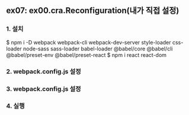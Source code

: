 ## ex07: ex00.cra.Reconfiguration(내가 직접 설정)

### 1. 설치

$ npm i -D webpack webpack-cli webpack-dev-server style-loader css-loader node-sass sass-loader babel-loader @babel/core @babel/cli @babel/preset-env @babel/preset-react
$ npm i react react-dom

### 2. webpack.config.js 설정

### 3. webpack.config.js 설정

### 4. 실행
